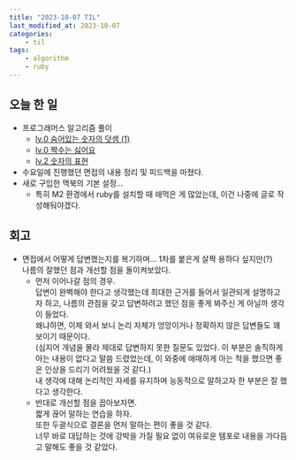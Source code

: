 ```yaml
---
title: "2023-10-07 TIL"
last_modified_at: 2023-10-07
categories:
    - til
tags:
    - algorithm
    - ruby
---
```


## 오늘 한 일
-   프로그래머스 알고리즘 풀이
    -   [lv.0 숨어있는 숫자의 덧셈 (1)](https://makepin2r.github.io/algorithm-programmers/120851/)
    -   [lv.0 짝수는 싫어요](https://makepin2r.github.io/algorithm-programmers/120813/)
    -   [lv.2 숫자의 표현](https://makepin2r.github.io/algorithm-programmers/12924/)
- 수요일에 진행했던 면접의 내용 정리 및 피드백을 마쳤다. 
- 새로 구입한 맥북의 기본 설정...
    - 특히 M2 환경에서 ruby를 설치할 때 애먹은 게 많았는데, 이건 나중에 글로 작성해둬야겠다.

## 회고
- 면접에서 어떻게 답변했는지를 복기하며... 1차를 붙은게 살짝 용하다 싶지만(?)  
  나름의 잘했던 점과 개선할 점을 돌이켜보았다.  
    - 먼저 이어나갈 점의 경우.  
      답변이 완벽해야 한다고 생각했는데 최대한 근거를 들어서 일관되게 설명하고자 하고, 나름의 관점을 갖고 답변하려고 했던 점을 좋게 봐주신 게 아닐까 생각이 들었다.  
      왜냐하면, 이제 와서 보니 논리 자체가 엉망이거나 정확하지 않은 답변들도 꽤 보이기 때문이다.  
      (심지어 개념을 몰라 제대로 답변하지 못한 질문도 있었다. 이 부분은 솔직하게 아는 내용이 없다고 말씀 드렸었는데, 이 와중에 애매하게 아는 척을 했으면 좋은 인상을 드리기 어려웠을 것 같다.)  
      내 생각에 대해 논리적인 자세를 유지하며 능동적으로 말하고자 한 부분은 잘 했다고 생각한다.  
    - 반대로 개선할 점을 꼽아보자면.  
      짧게 끊어 말하는 연습을 하자.  
      또한 두괄식으로 결론을 먼저 말하는 편이 좋을 것 같다.  
      너무 바로 대답하는 것에 강박을 가질 필요 없이 여유로운 템포로 내용을 가다듬고 말해도 좋을 것 같았다.  
